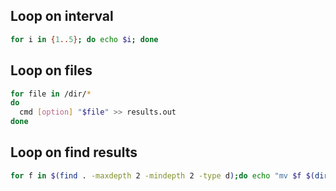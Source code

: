 ## Loop on interval
```bash
for i in {1..5}; do echo $i; done
```

## Loop on files
```bash
for file in /dir/*
do
  cmd [option] "$file" >> results.out
done
```

## Loop on find results
```bash
for f in $(find . -maxdepth 2 -mindepth 2 -type d);do echo "mv $f $(dirname $f)/part=$(basename $f)";done
```
